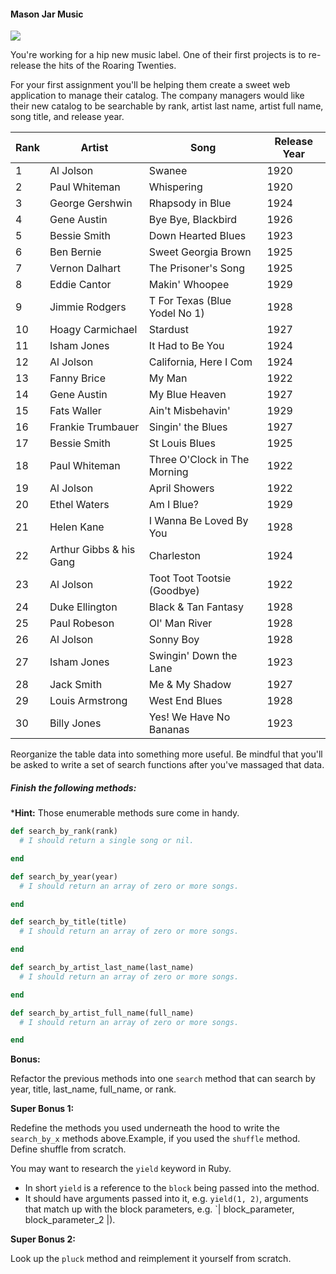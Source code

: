 #### Mason Jar Music

![](http://www.diynatural.com/wp-content/uploads/2012/07/mason_jars1.jpeg)

You're working for a hip new music label. One of their first projects is to re-release the hits of the Roaring Twenties.

For your first assignment you'll be helping them create a sweet web application to manage their catalog. The company managers would like their new catalog to be searchable by rank, artist last name, artist full name, song title, and release year.




| Rank | Artist | Song | Release Year |
|------------|--------------------------------|------------------------------------|----|
|1           |Al Jolson                       |Swanee                              |1920|
|2           |Paul Whiteman                   |Whispering                          |1920|
|3           |George Gershwin                 |Rhapsody in Blue                    |1924|
|4           |Gene Austin                     |Bye Bye, Blackbird                  |1926|  
|5           |Bessie Smith                    |Down Hearted Blues                  |1923|
|6           |Ben Bernie                      |Sweet Georgia Brown                 |1925|
|7           |Vernon Dalhart                  |The Prisoner's Song                 |1925|
|8           |Eddie Cantor                    |Makin' Whoopee                      |1929|
|9           |Jimmie Rodgers                  |T For Texas (Blue Yodel No 1)       |1928|
|10          |Hoagy Carmichael                |Stardust                            |1927|
|11          |Isham Jones                     |It Had to Be You                    |1924|
|12          |Al Jolson                       |California, Here I Com              |1924|
|13          |Fanny Brice                     |My Man                              |1922|
|14          |Gene Austin                     |My Blue Heaven                      |1927|
|15          |Fats Waller                     |Ain't Misbehavin'                   |1929|
|16          |Frankie Trumbauer               |Singin' the Blues                   |1927|
|17          |Bessie Smith                    |St Louis Blues                      |1925|
|18          |Paul Whiteman                   |Three O'Clock in The Morning        |1922|
|19          |Al Jolson                       |April Showers                       |1922|
|20          |Ethel Waters                    |Am I Blue?                          |1929|
|21          |Helen Kane                      |I Wanna Be Loved By You             |1928|
|22          |Arthur Gibbs & his Gang         |Charleston                          |1924|
|23          |Al Jolson                       |Toot Toot Tootsie (Goodbye)         |1922|
|24          |Duke Ellington                  |Black & Tan Fantasy                 |1928|
|25          |Paul Robeson                    |Ol' Man River                       |1928|
|26          |Al Jolson                       |Sonny Boy                           |1928|
|27          |Isham Jones                     |Swingin' Down the Lane              |1923|
|28          |Jack Smith                      |Me & My Shadow                      |1927|
|29          |Louis Armstrong                 |West End Blues                      |1928|
|30          |Billy Jones                     |Yes! We Have No Bananas             |1923|


Reorganize the table data into something more useful. Be mindful that you'll be asked to write a set of search functions after you've massaged that data.

##### Finish the following methods:
***Hint:** Those enumerable methods sure come in handy.

```ruby
def search_by_rank(rank)
  # I should return a single song or nil.

end

def search_by_year(year)
  # I should return an array of zero or more songs.

end

def search_by_title(title)
  # I should return an array of zero or more songs.

end

def search_by_artist_last_name(last_name)
  # I should return an array of zero or more songs.

end

def search_by_artist_full_name(full_name)
  # I should return an array of zero or more songs.

end

```

**Bonus:**

Refactor the previous methods into one `search` method that can search by year, title, last_name, full_name, or rank.

**Super Bonus 1:**

Redefine the methods you used underneath the hood to write the `search_by_x` methods above.Example, if you used the `shuffle` method. Define shuffle from scratch.

You may want to research the `yield` keyword in Ruby.
  
  - In short `yield` is a reference to the `block` being passed into the method.
  - It should have arguments passed into it, e.g. `yield(1, 2)`, arguments that match up with the block parameters, e.g. `| block_parameter, block_parameter_2 |).


**Super Bonus 2:**

Look up the `pluck` method and reimplement it yourself from scratch.
